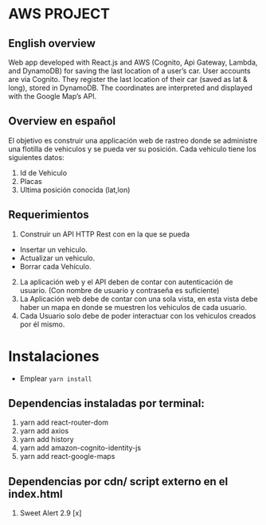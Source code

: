 # AWS PROJECT

## English overview

Web app developed with React.js and AWS (Cognito, Api Gateway, Lambda, and DynamoDB) for saving the last location of a user’s car. User accounts are via Cognito. They register the last location of their car (saved as lat & long), stored in DynamoDB. The coordinates are interpreted and displayed with the Google Map’s API.

## Overview en español

El objetivo es construir una applicación web de rastreo donde se administre una flotilla de vehiculos y se pueda ver su posición.
Cada vehiculo tiene los siguientes datos:

1. Id de Vehiculo
2. Placas
3. Ultima posición conocida (lat,lon)

## Requerimientos

1. Construir un API HTTP Rest con  en la que se pueda 
 - Insertar un vehiculo.
 - Actualizar un vehiculo.
 - Borrar cada Vehículo.
2. La aplicación web y el API deben de contar con autenticación de usuario. (Con nombre de usuario y contraseña es suficiente)
3. La Aplicación web debe de contar con una sola vista, en esta vista debe haber un mapa en donde se muestren los vehiculos de cada usuario.
4. Cada Usuario solo debe de poder interactuar con los vehiculos creados por él mismo.

# Instalaciones
- Emplear ```yarn install```

## Dependencias instaladas por terminal:
1. yarn add react-router-dom
2. yarn add axios
3. yarn add history
4. yarn add amazon-cognito-identity-js
4. yarn add react-google-maps

## Dependencias por cdn/ script externo en el index.html
1. Sweet Alert 2.9 [x]
